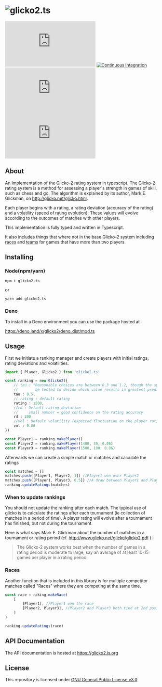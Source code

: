 # ![glicko2.ts](https://socialify.git.ci/animafps/glicko2.ts/image?description=1&language=1&owner=1&theme=Dark)

[![Codecov](https://flat.badgen.net/codecov/c/github/animafps/glicko2.ts?icon=codecov)](https://codecov.io/gh/animafps/glicko2.ts)
[![Continuous Integration](https://flat.badgen.net/github/checks/animafps/glicko2.ts/main/build)](https://github.com/animafps/glicko2.ts/actions/workflows/Continuous_Integration.yml)
[![npm](https://flat.badgen.net/npm/v/glicko2.ts?label=npm&icon=npm)](https://www.npmjs.com/package/glicko2.ts)
[![npm](https://flat.badgen.net/npm/dt/glicko2.ts?label=npm%20downloads&icon=npm)](https://www.npmjs.com/package/glicko2.ts)

## About

An Implementation of the Glicko-2 rating system in typescript. The Glicko-2 rating system is a method for assessing a player's strength in games of skill, such as chess and go. The algorithm is explained by its author, Mark E. Glickman, on <http://glicko.net/glicko.html>.

Each player begins with a rating, a rating deviation (accuracy of the rating) and a volatility (speed of rating evolution). These values will evolve according to the outcomes of matches with other players.

This implementation is fully typed and written in Typescript.

It also includes things that where not in the base Glicko-2 system including [races](https://glicko2.js.org/classes/Race.html) and [teams](https://glicko2.js.org/classes/Team.html) for games that have more than two players.

## Installing

### Node(npm/yarn)

```shell
npm i glicko2.ts
```

or

```shell
yarn add glicko2.ts
```

### Deno

To install in a Deno environment you can use the package hosted at

<https://deno.land/x/glicko2/deno_dist/mod.ts>

## Usage

First we initiate a ranking manager and create players with initial ratings, rating deviations and volatilities.

```ts
import { Player, Glicko2 } from 'glicko2.ts'

const ranking = new Glicko2({
    // tau : "Reasonable choices are between 0.3 and 1.2, though the system should
    //        be tested to decide which value results in greatest predictive accuracy"
    tau : 0.5,
    // rating : default rating
    rating : 1500,
    //rd : Default rating deviation 
    //     small number = good confidence on the rating accuracy
    rd : 200,
    //vol : Default volatility (expected fluctuation on the player rating)
    vol : 0.06
})

const Player1 = ranking.makePlayer()
const Player2 = ranking.makePlayer(1400, 30, 0.06)
const Player3 = ranking.makePlayer(1500, 100, 0.06)
```

Afterwards we can create a simple match or matches and calculate the ratings

```ts
const matches = []
matches.push([Player1, Player2, 1]) //Player1 won over Player2
matches.push([Player1, Player3, 0.5]) //A draw between Player1 and Player3
ranking.updateRatings(matches)
```

### When to update rankings

You should not update the ranking after each match.
The typical use of glicko is to calculate the ratings after each tournament (ie collection of matches in a period of time).
A player rating will evolve after a tournament has finished, but not during the tournament.

Here is what says Mark E. Glickman about the number of matches in a tournament or rating period (cf. <http://www.glicko.net/glicko/glicko2.pdf> ) :
> The Glicko-2 system works best when the number of games in a rating period is moderate to large, say an average of at least 10-15 games per player in a rating period.

### Races

Another function that is included in this library is for multiple competitor matches called "Races" where they are competing at the same time.

```ts
const race = raking.makeRace(
    [
        [Player1], //Player1 won the race
        [Player2, Player3], //Player2 and Player3 both tied at 2nd position
    ]
)

ranking.updateRatings(race)
```

## API Documentation

The API documentation is hosted at <https://glicko2.js.org>

## License

This repository is licensed under [GNU General Public License v3.0](https://github.com/animafps/glicko2.ts/blob/main/LICENSE)
